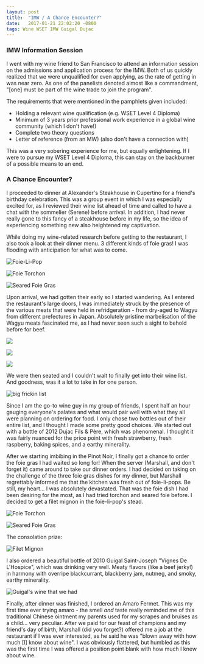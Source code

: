 ```yaml
---
layout: post
title:  "IMW / A Chance Encounter?"
date:   2017-01-21 22:02:20 -0800
tags: Wine WSET IMW Guigal Dujac
---
```

### IMW Information Session

I went with my wine friend to San Francisco to attend an information session on the admissions and application process for the IMW.  Both of us quickly realized that we were unqualified for even applying, as the rate of getting in was near zero. As one of the panelists denoted almost like a commandment, "[one] must be part of the wine trade to join the program".

The requirements that were mentioned in the pamphlets given included:
- Holding a relevant wine qualification (e.g. WSET Level 4 Diploma)
- Minimum of 3 years prior professional work experience in a global wine community (which I don't have!)
- Complete two theory questions
- Letter of reference (from an MW) (also don't have a connection with)

This was a very sobering experience for me, but equally enlightening. If I were to pursue my WSET Level 4 Diploma, this can stay on the backburner of a possible means to an end.

### A Chance Encounter?

I proceeded to dinner at Alexander's Steakhouse in Cupertino for a friend's birthday celebration.  This was a group event in which I was especially excited for, as I reviewed their wine list ahead of time and called to have a chat with the sommelier (Serene) before arrival.  In addition, I had never really gone to this fancy of a steakhouse before in my life, so the idea of experiencing something new also heightened my captivation.

While doing my wine-related research before getting to the restaurant, I also took a look at their dinner menu.  3 different kinds of foie gras!  I was flooding with anticipation for what was to come.

![Foie-Li-Pop](/images/foie-li-pop.png)

![Foie Torchon](/images/foie-torchon-lbl.png)

![Seared Foie Gras](/images/foie-seared-lbl.png)

Upon arrival, we had gotten their early so I started wandering.  As I entered the restaurant's large doors, I was immediately struck by the presence of the various meats that were held in refridgeration - from dry-aged to Wagyu from different prefectures in Japan.  Absolutely pristine marbelisation of the Wagyu meats fascinated me, as I had never seen such a sight to behold before for beef.

![](/images/alexanders-meats1.png)

![](/images/alexanders-meats2.png)

![](/images/alexanders-meats3.png)

We were then seated and I couldn't wait to finally get into their wine list.  And goodness, was it a lot to take in for one person.

![big frickin list](/images/alexanders-wine-list.png)

Since I am the go-to wine guy in my group of friends, I spent half an hour gauging everyone's palates and what would pair well with what they all were planning on ordering for food.  I only chose two bottles out of their entire list, and I thought I made some pretty good choices.  We started out with a bottle of 2012 Dujac Fils & Père, which was phenomenal.  I thought it was fairly nuanced for the price point with fresh strawberry, fresh raspberry, baking spices, and a earthy minerality.  


After we starting imbibing in the Pinot Noir, I finally got a chance to order the foie gras I had waited so long for!  When the server (Marshall, and don't forget it) came around to take our dinner orders.  I had decided on taking on the challenge of the three foie gras dishes for my dinner, but Marshall regrettably informed me that the kitchen was fresh out of foie-li-pops.  Be still, my heart... I was absolutely devastated.  That was the foie dish I had been desiring for the most, as I had tried torchon and seared foie before.  I decided to get a filet mignon in the foie-li-pop's stead.

![Foie Torchon](/images/foie-torchon.png)

![Seared Foie Gras](/images/foie-seared.png)

The consolation prize:

![Filet Mignon](/images/alexanders-filet-mignon.png)

I also ordered a beautiful bottle of 2010 Guigal Saint-Joseph "Vignes De L'Hospice", which was drinking very well.  Meaty flavors (like a beef jerky!) in harmony with overripe blackcurrant, blackberry jam, nutmeg, and smoky, earthy minerality.  

![Guigal's wine that we had](/images/2010-Guigal-Vignes-de-lHospice.png "Saint-Joseph") 

Finally, after dinner was finished, I ordered an Amaro Fermet.  This was my first time ever trying amaro - the smell _and_ taste really reminded me of this traditional Chinese ointment my parents used for my scrapes and bruises as a child... very peculiar.  After we paid for our feast of champions and my friend's day of birth, Marshall (did you forget?) offered me a job at the restaurant if I was ever interested, as he said he was "blown away with how much [I] know about wine".  I was obviously flattered, but humbled as this was the first time I was offered a position point blank with how much I knew about wine.

